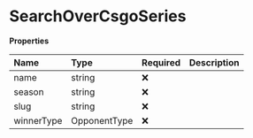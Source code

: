 # SearchOverCsgoSeries

**Properties**

| Name       | Type         | Required | Description |
| :--------- | :----------- | :------- | :---------- |
| name       | string       | ❌       |             |
| season     | string       | ❌       |             |
| slug       | string       | ❌       |             |
| winnerType | OpponentType | ❌       |             |
